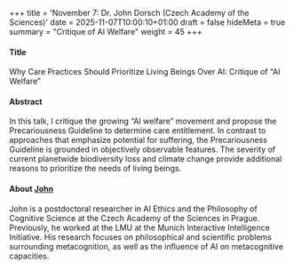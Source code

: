 +++
title = 'November 7: Dr. John Dorsch (Czech Academy of the Sciences)'
date = 2025-11-07T10:00:10+01:00
draft = false
hideMeta = true
summary = "Critique of AI Welfare"
weight = 45
+++
 

#### Title
Why Care Practices Should Prioritize Living Beings Over AI: Critique of “AI Welfare”

#### Abstract
 In this talk, I critique the growing “AI welfare” movement and propose the Precariousness Guideline to determine care entitlement. In contrast to approaches that emphasize potential for suffering, the  Precariousness  Guideline is grounded in objectively observable features. The severity of current planetwide biodiversity loss and climate change provide additional reasons to prioritize the needs of living beings. 


#### About [John](https://www.johndorsch.com)
John is a postdoctoral researcher in AI Ethics and the Philosophy of Cognitive Science at the Czech Academy of the Sciences in Prague. Previously, he worked at the LMU at the Munich Interactive Intelligence Initiative. His research focuses on philosophical and scientific problems surrounding metacognition, as well as the influence of AI on metacognitive capacities.  



